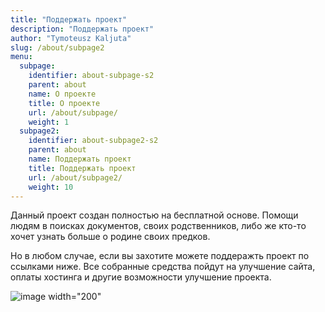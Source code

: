 ```yaml
---
title: "Поддержать проект"
description: "Поддержать проект"
author: "Tymoteusz Kaljuta"
slug: /about/subpage2
menu:
  subpage:
    identifier: about-subpage-s2
    parent: about
    name: О проекте
    title: О проекте
    url: /about/subpage/
    weight: 1
  subpage2:
    identifier: about-subpage2-s2
    parent: about
    name: Поддержать проект
    title: Поддержать проект
    url: /about/subpage2/
    weight: 10
---
```


Данный проект создан полностью на бесплатной основе. Помощи людям в поисках документов, своих родственников, либо же кто-то хочет узнать больше о родине своих предков. 

Но в любом случае, если вы захотите можете поддеражть проект по ссылками ниже. Все собранные средства пойдут на улучшение сайта, оплаты хостинга и другие возможности улучшение проекта.

![image width="200"](https://github.com/escfrpls/drochiczynpoleski/assets/125834172/7045bc92-762d-4624-8a21-a250dd144c07)



